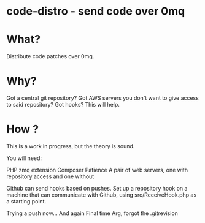 # code-distro - send code over 0mq

# What?

Distribute code patches over 0mq.

# Why?

Got a central git repository? Got AWS servers you don't want to give
access to said repository? Got hooks? This will help.

# How ?

This is a work in progress, but the theory is sound.

You will need: 

PHP zmq extension
Composer
Patience
A pair of web servers, one with repository access and one without

Github can send hooks based on pushes. Set up a repository hook on a machine that can communicate with Github, using src/ReceiveHook.php as a starting point.

Trying a push now...
And again
Final time
Arg, forgot the .gitrevision
